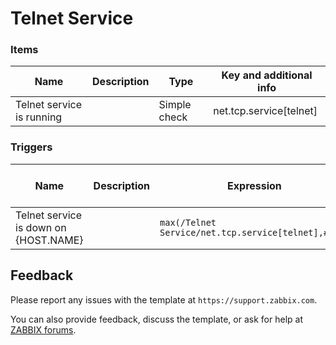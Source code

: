 
# Telnet Service


### Items

|Name|Description|Type|Key and additional info|
|----|-----------|----|-----------------------|
|Telnet service is running| |Simple check|net.tcp.service[telnet]|

### Triggers

|Name|Description|Expression|Severity|Dependencies and additional info|
|----|-----------|----------|--------|--------------------------------|
|Telnet service is down on {HOST.NAME}||`max(/Telnet Service/net.tcp.service[telnet],#3)=0`|Average||

## Feedback

Please report any issues with the template at `https://support.zabbix.com`.

You can also provide feedback, discuss the template, or ask for help at [ZABBIX forums](https://www.zabbix.com/forum/zabbix-suggestions-and-feedback).
